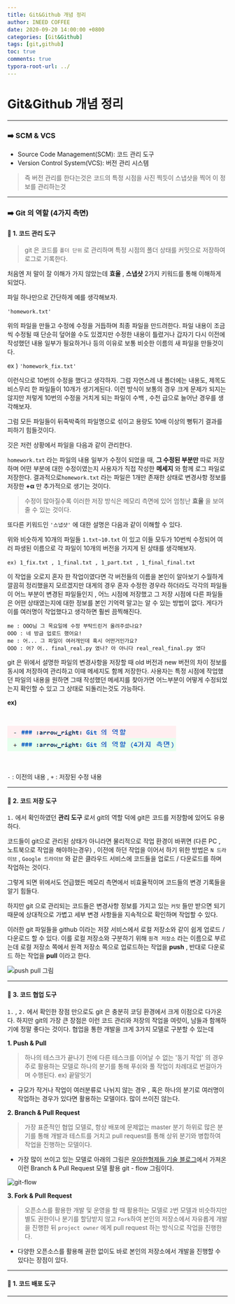 ```yaml
---
title: Git&Github 개념 정리
author: INEED COFFEE
date: 2020-09-20 14:00:00 +0800
categories: [Git&Github]
tags: [git,github]
toc: true
comments: true
typora-root-url: ../
---
```

# Git&Github 개념 정리

---

### :arrow_right: SCM & VCS

- Source Code Management(SCM): 코드 관리 도구
- Version Control System(VCS): 버전 관리 시스템

> 즉 버전 관리를 한다는것은 코드의 특정 시점을 사진 찍듯이 스냅샷을 찍어 이 정보를 관리하는것

---



### :arrow_right: Git 의 역할 (4가지 측면)

#### :radio_button: 1. 코드 관리 도구

> git 은 코드를 `폴더 단위` 로 관리하며 특정 시점의 폴더 상태를 커밋으로 저장하여 로그로 기록한다.

처음엔 저 말이 잘 이해가 가지 않았는데 __효율__ , __스냅샷__ 2가지 키워드를 통해 이해하게 되었다.

파일 하나만으로 간단하게 예를 생각해보자.

`'homework.txt'`

위의 파일을 만들고 수정에 수정을 거듭하며 최종 파일을 만드려한다. 파일 내용이 조금씩 수정될 때 단순히 덮어쓸 수도 있겠지만 수정한 내용이 틀렸거나 갑자기 다시 이전에 작성했던 내용 일부가 필요하거나 등의 이유로 보통 비슷한 이름의 새 파일을 만들것이다. 

ex ) `'homework_fix.txt'`

이런식으로 10번의 수정을 했다고 생각하자. 그럼 자연스레 내 폴더에는 내용도, 제목도 비스무리 한 파일들이 10개가 생기게된다.  이런 방식이 보통의 경우 크게 문제가 되지는 않지만 저렇게 10번의 수정을 거치게 되는 파일이 수백 , 수천 급으로 늘어난 경우를 생각해보자.

 

그럼 모든 파일들이 뒤죽박죽의 파일명으로 섞이고 용량도 10배 이상의 뻥튀기 결과를 피하기 힘들것이다. 

 

깃은 저런 상황에서 파일을 다음과 같이 관리한다.

`homework.txt` 라는 파일의 내용 일부가 수정이 되었을 때, __그 수정된 부분만__ 따로 저장하며 어떤 부분에 대한 수정이였는지 사용자가 직접 작성한 __메세지__ 와 함께 로그 파일로 저장한다. 결과적으로`homework.txt` 라는 파일은 1개만 존재한 상태로 변경사항 정보를 저장한 __+α__ 만 추가적으로 생기는 것이다. 

 

> 수정이 많아질수록 이러한 저장 방식은 메모리 측면에 있어 엄청난 __효율__ 을 보여줄 수 있는 것이다.

 

또다른 키워드인 `'스냅샷'` 에 대한 설명은 다음과 같이 이해할 수 있다.

위와 비슷하게 10개의 파일들 `1.txt~10.txt` 이 있고 이들 모두가 10번씩 수정되어 여러 파생된 이름으로 각 파일이 10개의 버전을 가지게 된 상태를 생각해보자.

`ex) 1_fix.txt , 1_final.txt , 1_part.txt , 1_final_final.txt `

이 작업을 오로지 혼자 한 작업이였다면 각 버전들의 이름을 본인이 알아보기 수월하게 깔끔히 정리했을지 모르겠지만 대게의 경우 혼자 수정한 경우라 하더라도 각각의 파일들이 어느 부분이 변경된 파일들인지 , 어느 시점에 저장했고 그 저장 시점에 다른 파일들은 어떤 상태였는지에 대한 정보를 본인 기억력 말고는 알 수 있는 방법이 없다. 게다가 이를 여러명이 작업했다고 생각하면 훨씬 끔찍해진다.



```
me : OOO님 그 목요일에 수정 부탁드린거 올려주셨나요?
OOO : 네 방금 업로드 했어요!
me : 어... 그 파일이 여러개인데 혹시 어떤거인가요?
OOO : 어? 어.. final_real.py 였나? 아 아니다 real_real_final.py 였다
```

 

git 은 위에서 설명한 파일의 변경사항을 저장할 때 old 버전과 new 버전의 차이 정보를 동시에 저장하여 관리하고 이때 메세지도 함께 저장한다. 사용자는 특정 시점에 작업했던 파일의 내용을 원하면 그때 작성했던 메세지를 찾아가면 어느부분이 어떻게 수정되었는지 확인할 수 있고 그 상태로 되돌리는것도 가능하다.

__ex)__

​	

![변경 사항](/assets/git_diff.PNG)

​	

`-` : 이전의 내용 , `+` : 저장된 수정 내용

---

#### :radio_button: 2. 코드 저장 도구

`1.` 에서 확인하였던 __관리 도구__ 로서 git의 역할 덕에 git은 코드를 저장함에 있어도 유용하다.

코드들이 git으로 관리된 상태가 아니라면 물리적으로 작업 환경이 바뀌면 (다른 PC , 노트북으로 작업을 해야하는경우) , 이전에 하던 작업을 이어서 하기 위한 방법은 `N 드라이브` , `Google 드라이브` 와 같은 클라우드 서비스에 코드들을 업로드 / 다운로드를 하며 작업하는 것이다. 

 

그렇게 되면 위에서도 언급했든 메모리 측면에서 비효율적이며 코드들의 변경 기록들을 알기 힘들다.

하지만 git 으로 관리되는 코드들은 변경사항 정보를 가지고 있는 `커밋` 들만 받으면 되기 때문에 상대적으로 가볍고 세부 변경 사항들을 지속적으로 확인하며 작업할 수 있다. 

이러한 git 파일들을 github 이라는 저장 서비스에서 로컬 저장소와 같이 쉽게 업로드 / 다운로드 할 수 있다. 이를 로컬 저장소와 구분하기 위해 `원격 저장소` 라는 이름으로 부르는데 로컬 저장소 쪽에서 원격 저장소 쪽으로 업로드하는 작업을 __push__ , 반대로 다운로드 하는 작업을 __pull__ 이라고 한다.

![push pull 그림](https://media.vlpt.us/post-images/devzunky/f2cbc030-e750-11e9-923d-59d3f2efc852/Git-PUSH-pULL.png)

---

#### :radio_button: 3. 코드 협업 도구

`1.` , `2.` 에서 확인한 장점 만으로도 git 은 충분히 코딩 환경에서 크게 이점으로 다가온다. 하지만 git의 가장 큰 장점은 이런 코드 관리와 저장의 작업을 여럿이, 남들과 함께하기에 정말 좋다는 것이다. 협업을 통한 개발을 크게 3가지 모델로 구분할 수 있는데

__1. Push & Pull__

> 하나의 테스크가 끝나기 전에 다른 테스크를 이어날 수 없는 '동기 작업' 의 경우 주로 활용하는 모델로 하나의 분기를 통해 푸쉬와 풀 작업이 차례대로 번걸아가며 수행된다. ex) 끝말잇기

- 규모가 작거나 작업이 여러분류로 나뉘지 않는 경우 , 혹은 하나의 분기로 여러명이 작업하는 경우가 있다면 활용하는 모델이다. 많이 쓰이진 않는다.

 

__2. Branch & Pull Request__

> 가장 표준적인 협업 모델로, 항상 배포에 문제없는 master 분기 하위로 많은 분기를 통해 개발과 테스트를 거치고 pull request를  통해 상위 분기와 병합하여 작업을 진행하는 모델이다. 

- 가장 많이 쓰이고 있는 모델로 아래의 그림은 [우아한형제들 기술 블로그](https://woowabros.github.io/experience/2017/10/30/baemin-mobile-git-branch-strategy.html)에서 가져온 이런 Branch & Pull Request 모델 활용 git - flow 그림이다.

![git-flow](https://woowabros.github.io/img/2017-10-30/git-flow_overall_graph.png)



__3. Fork & Pull Request__

> 오픈소스를 활용한 개발 및 운영을 할 때 활용하는 모델로 `2`번 모델과 비슷하지만 별도 권한이나 분기를 할당받지 않고 `Fork`하여 본인의 저장소에서 자유롭게 개발을 진행한 뒤 `project owner` 에게 pull request 하는 방식으로 작업을 진행한다.

- 다양한 오픈소스를 활용해 권한 없이도 바로 본인의 저장소에서 개발을 진행할 수 있다는 장점이 있다. 



---

#### :radio_button: 1. 코드 배포 도구









---


